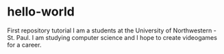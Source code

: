 # hello-world
First repository tutorial
I am a students at the University of Northwestern - St. Paul.
I am studying computer science and I hope to create videogames for a career. 
